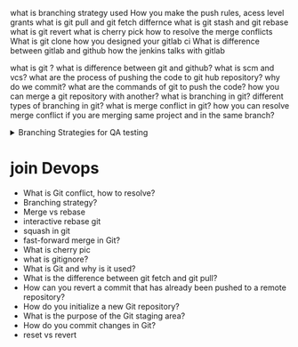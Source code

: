 what is branching strategy used
How you make the push rules, acess level grants
what is git pull and git fetch differnce
what is git stash and git rebase
what is git revert
what is cherry pick
how to resolve the merge conflicts
What is git clone
how you designed your gitlab ci
What is difference between gitlab and github
how the jenkins talks with gitlab

what is git ?
what is difference between git and github?
what is scm and vcs?
what are the process of pushing the code to git hub repository?
why do we commit?
what are the commands of git to push the code?
how you can merge a git repository with another?
what is branching in git?
different types of branching in git?
what is merge conflict in git?
how you can resolve merge conflict if you are merging same project and in the same branch?

<details><summary> Branching Strategies for QA testing </summary>QA testing is typically done on a dedicated QA branch or in a pre-production/staging environment. Feature branches are merged into the QA branch for testing.</details>

# join Devops
* What is Git conflict, how to resolve?
* Branching strategy?
* Merge vs rebase
* interactive rebase git
* squash in git
* fast-forward merge in Git?
* What is cherry pic
* what is gitignore?
* What is Git and why is it used?
* What is the difference between git fetch and git pull?
* How can you revert a commit that has already been pushed to a remote repository?
* How do you initialize a new Git repository? 
* What is the purpose of the Git staging area?
* How do you commit changes in Git?
* reset vs revert
